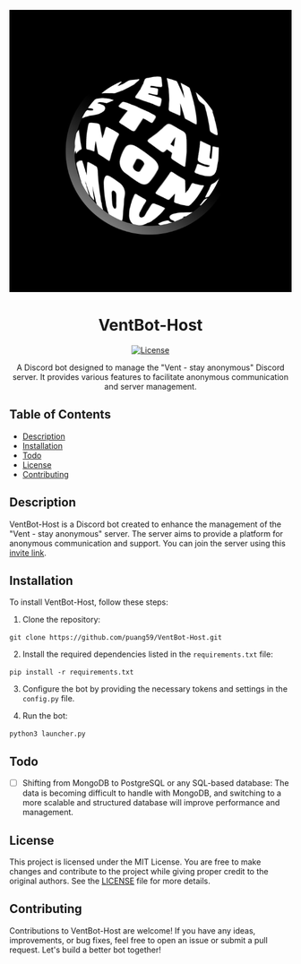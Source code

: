 <div align=center>

![Vent](./logo.png)

# VentBot-Host

[![License](https://img.shields.io/badge/license-MIT-blue.svg)](https://opensource.org/licenses/MIT)

A Discord bot designed to manage the "Vent - stay anonymous" Discord server. It provides various features to facilitate anonymous communication and server management.

<div align=left>

## Table of Contents
- [Description](#description)
- [Installation](#installation)
- [Todo](#todo)
- [License](#license)
- [Contributing](#contributing)

## Description
VentBot-Host is a Discord bot created to enhance the management of the "Vent - stay anonymous" server. The server aims to provide a platform for anonymous communication and support. You can join the server using this [invite link](https://discord.com/invite/895ZvYNCfW).

## Installation
To install VentBot-Host, follow these steps:
1. Clone the repository:

`git clone https://github.com/puang59/VentBot-Host.git`

2. Install the required dependencies listed in the `requirements.txt` file:

`pip install -r requirements.txt`

3. Configure the bot by providing the necessary tokens and settings in the `config.py` file.

4. Run the bot:

`python3 launcher.py`

## Todo
- [ ] Shifting from MongoDB to PostgreSQL or any SQL-based database: The data is becoming difficult to handle with MongoDB, and switching to a more scalable and structured database will improve performance and management.

## License
This project is licensed under the MIT License. You are free to make changes and contribute to the project while giving proper credit to the original authors. See the [LICENSE](LICENSE.txt) file for more details.

## Contributing
Contributions to VentBot-Host are welcome! If you have any ideas, improvements, or bug fixes, feel free to open an issue or submit a pull request. Let's build a better bot together!


